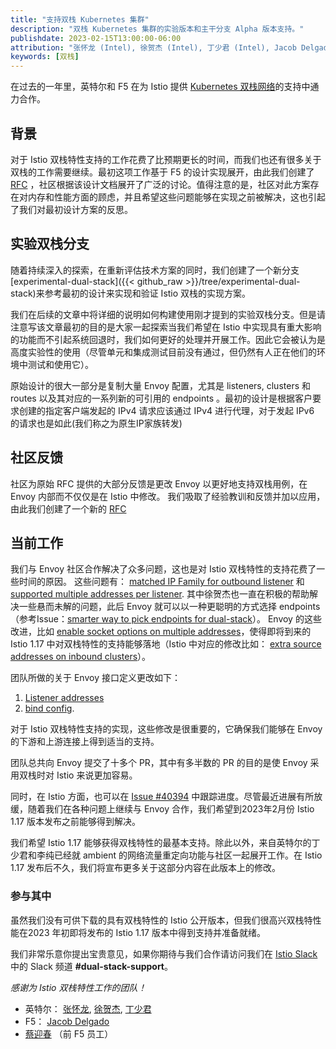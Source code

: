 ```yaml
---
title: "支持双栈 Kubernetes 集群"
description: "双栈 Kubernetes 集群的实验版本和主干分支 Alpha 版本支持。"
publishdate: 2023-02-15T13:00:00-06:00
attribution: "张怀龙 (Intel), 徐贺杰 (Intel), 丁少君 (Intel), Jacob Delgado (F5), 蔡迎春 (formerly F5)"
keywords: [双栈]
---
```


在过去的一年里，英特尔和 F5 在为 Istio 提供 [Kubernetes 双栈网络](https://kubernetes.io/docs/concepts/services-networking/dual-stack/)的支持中通力合作。

## 背景

对于 Istio 双栈特性支持的工作花费了比预期更长的时间，而我们也还有很多关于双栈的工作需要继续。最初这项工作基于 F5 的设计实现展开，由此我们创建了 [RFC](https://docs.google.com/document/d/1oT6pmRhOw7AtsldU0-HbfA0zA26j9LYiBD_eepeErsQ/edit?usp=sharing) ，社区根据该设计文档展开了广泛的讨论。值得注意的是，社区对此方案存在对内存和性能方面的顾虑，并且希望这些问题能够在实现之前被解决，这也引起了我们对最初设计方案的反思。

## 实验双栈分支

随着持续深入的探索，在重新评估技术方案的同时，我们创建了一个新分支 [experimental-dual-stack]({{< github_raw >}}/tree/experimental-dual-stack)来参考最初的设计来实现和验证 Istio 双栈的实现方案。

我们在后续的文章中将详细的说明如何构建使用刚才提到的实验双栈分支。但是请注意写该文章最初的目的是大家一起探索当我们希望在 Istio 中实现具有重大影响的功能而不引起系统回退时，我们如何更好的处理并开展工作。因此它会被认为是高度实验性的使用（尽管单元和集成测试目前没有通过，但仍然有人正在他们的环境中测试和使用它）。

原始设计的很大一部分是复制大量 Envoy 配置，尤其是 listeners, clusters 和 routes 以及其对应的一系列新的可引用的 endpoints 。最初的设计是根据客户要求创建的指定客户端发起的 IPv4 请求应该通过 IPv4 进行代理，对于发起 IPv6 的请求也是如此(我们称之为原生IP家族转发)

## 社区反馈

社区为原始 RFC 提供的大部分反馈是更改 Envoy 以更好地支持双栈用例，在 Envoy 内部而不仅仅是在 Istio 中修改。 我们吸取了经验教训和反馈并加以应用，由此我们创建了一个新的 [RFC](https://docs.google.com/document/d/15LP2XHpQ71ODkjCVItGacPgzcn19fsVhyE7ruMGXDyU/edit?usp=sharing)

## 当前工作

我们与 Envoy 社区合作解决了众多问题，这也是对 Istio 双栈特性的支持花费了一些时间的原因。 这些问题有： [matched IP Family for outbound listener](https://github.com/envoyproxy/envoy/issues/16804) 和 [supported multiple addresses per listener](https://github.com/envoyproxy/envoy/issues/11184). 其中徐贺杰也一直在积极的帮助解决一些悬而未解的问题，此后 Envoy 就可以以一种更聪明的方式选择 endpoints（参考Issue：[smarter way to pick endpoints for dual-stack](https://github.com/envoyproxy/envoy/issues/21640)）。 Envoy 的这些改进，比如 [enable socket options on multiple addresses](https://github.com/envoyproxy/envoy/pull/23496)，使得即将到来的 Istio 1.17 中对双栈特性的支持能够落地（Istio 中对应的修改比如： [extra source addresses on inbound clusters](https://github.com/istio/istio/pull/41618)）。

团队所做的关于 Envoy 接口定义更改如下：

1. [Listener addresses](https://www.envoyproxy.io/docs/envoy/latest/api-v3/config/listener/v3/listener.proto.html?highlight=additional_addresses)
1. [bind config](https://www.envoyproxy.io/docs/envoy/latest/api-v3/config/core/v3/address.proto#config-core-v3-bindconfig).

对于 Istio 双栈特性支持的实现，这些修改是很重要的，它确保我们能够在 Envoy 的下游和上游连接上得到适当的支持。

团队总共向 Envoy 提交了十多个 PR，其中有多半数的 PR 的目的是使 Envoy 采用双栈时对 Istio 来说更加容易。

同时，在 Istio 方面，也可以在 [Issue #40394](https://github.com/istio/istio/issues/40394) 中跟踪进度。尽管最近进展有所放缓，随着我们在各种问题上继续与 Envoy 合作，我们希望到2023年2月份 Istio 1.17 版本发布之前能够得到解决。

我们希望 Istio 1.17 能够获得双栈特性的最基本支持。除此以外，来自英特尔的丁少君和李纯已经就 ambient 的网络流量重定向功能与社区一起展开工作。在 Istio 1.17 发布后不久，我们将宣布更多关于这部分内容在此版本上的修改。

### 参与其中

虽然我们没有可供下载的具有双栈特性的 Istio 公开版本，但我们很高兴双栈特性能在2023 年初即将发布的 Istio 1.17 版本中得到支持并准备就绪。

我们非常乐意你提出宝贵意见，如果你期待与我们合作请访问我们在 [Istio Slack](https://slack.istio.io/) 中的 Slack 频道 **#dual-stack-support**。

_感谢为 Istio 双栈特性工作的团队！_
* 英特尔： [张怀龙](https://github.com/zhlsunshine), [徐贺杰](https://github.com/soulxu), [丁少君](https://github.com/irisdingbj)
* F5： [Jacob Delgado](https://github.com/jacob-delgado)
* [蔡迎春](https://github.com/ycai-aspen) （前 F5 员工）
